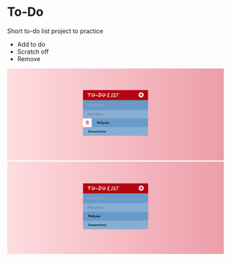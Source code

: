 # To-Do
Short to-do list project to practice

- Add to do
- Scratch off
- Remove

![ScreenShot](assets/images/im1.png)
![ScreenShot](assets/images/im2.png)
